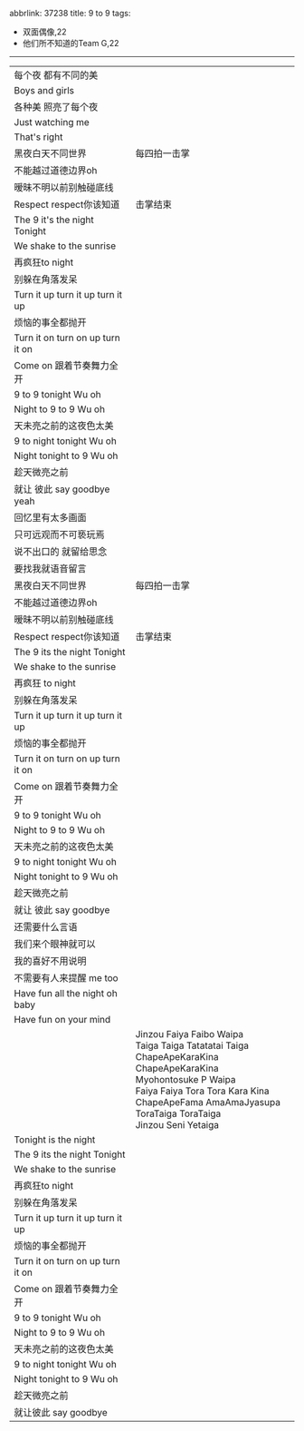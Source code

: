 abbrlink: 37238
title: 9 to 9
tags:
  - 双面偶像,22
  - 他们所不知道的Team G,22
---
|      |      |
|--|--|
|每个夜 都有不同的美|      |
|Boys and girls|      |
|各种美 照亮了每个夜|      |
|Just watching me|      |
|That's right|      |
|黑夜白天不同世界|每四拍一击掌|
|不能越过道德边界oh|      |
|暧昧不明以前别触碰底线|      |
|Respect respect你该知道|击掌结束|
|The 9 it's the night Tonight|      |
|We shake to the sunrise|      |
|再疯狂to night|      |
|别躲在角落发呆|      |
|Turn it up turn it up turn it up|      |
|烦恼的事全都抛开|      |
|Turn it on turn on up turn it on|      |
|Come on 跟着节奏舞力全开|      |
|9 to 9 tonight Wu oh|      |
|Night to 9 to 9 Wu oh|      |
|天未亮之前的这夜色太美|      |
|9 to night tonight Wu oh|      |
|Night tonight to 9 Wu oh|      |
|趁天微亮之前|      |
|就让 彼此 say goodbye yeah|      |
|回忆里有太多画面|      |
|只可远观而不可亵玩焉|      |
|说不出口的 就留给思念|      |
|要找我就语音留言|      |
|黑夜白天不同世界|每四拍一击掌|
|不能越过道德边界oh|      |
|暧昧不明以前别触碰底线|      |
|Respect respect你该知道|击掌结束|
|The 9 its the night Tonight|      |
|We shake to the sunrise|      |
|再疯狂 to night|      |
|别躲在角落发呆|      |
|Turn it up turn it up turn it up|      |
|烦恼的事全都抛开|      |
|Turn it on turn on up turn it on|      |
|Come on 跟着节奏舞力全开|      |
|9 to 9 tonight Wu oh|      |
|Night to 9 to 9 Wu oh|      |
|天未亮之前的这夜色太美|      |
|9 to night tonight Wu oh|      |
|Night tonight to 9 Wu oh|      |
|趁天微亮之前|      |
|就让 彼此 say goodbye|      |
|还需要什么言语|      |
|我们来个眼神就可以|      |
|我的喜好不用说明|      |
|不需要有人来提醒 me too|      |
|Have fun all the night oh baby|      |
|Have fun on your mind|      |
|      |Jinzou Faiya Faibo Waipa<br>Taiga Taiga Tatatatai Taiga<br>ChapeApeKaraKina ChapeApeKaraKina<br>Myohontosuke P Waipa<br>Faiya Faiya Tora Tora Kara Kina<br>ChapeApeFama AmaAmaJyasupa<br>ToraTaiga ToraTaiga<br>Jinzou Seni Yetaiga|
|Tonight is the night|      |
|The 9 its the night Tonight|      |
|We shake to the sunrise|      |
|再疯狂to night|      |
|别躲在角落发呆|      |
|Turn it up turn it up turn it up|      |
|烦恼的事全都抛开|      |
|Turn it on turn on up turn it on|      |
|Come on 跟着节奏舞力全开|      |
|9 to 9 tonight Wu oh|      |
|Night to 9 to 9 Wu oh|      |
|天未亮之前的这夜色太美|      |
|9 to night tonight Wu oh|      |
|Night tonight to 9 Wu oh|      |
|趁天微亮之前|      |
|就让彼此 say goodbye|      |

